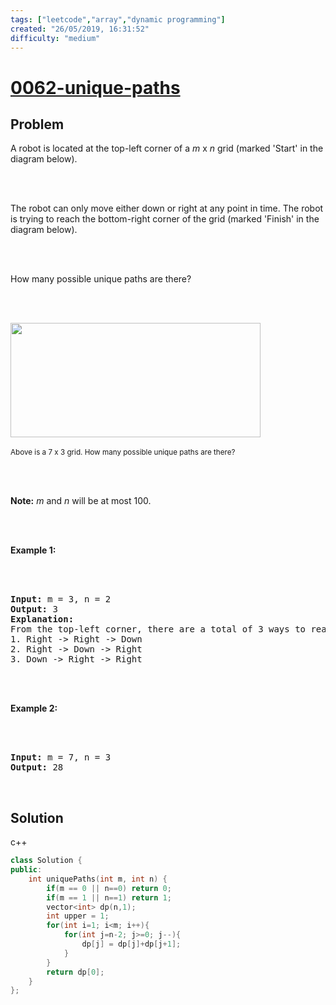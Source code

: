 ```yaml
---
tags: ["leetcode","array","dynamic programming"]
created: "26/05/2019, 16:31:52"
difficulty: "medium"
---
```


# [0062-unique-paths](https://leetcode.com/problems/unique-paths/)

## Problem
<div><p>A robot is located at the top-left corner of a <em>m</em> x <em>n</em> grid (marked 'Start' in the diagram below).</p><br><br><p>The robot can only move either down or right at any point in time. The robot is trying to reach the bottom-right corner of the grid (marked 'Finish' in the diagram below).</p><br><br><p>How many possible unique paths are there?</p><br><br><p><img src="https://assets.leetcode.com/uploads/2018/10/22/robot_maze.png" style="width: 400px; height: 183px;"><br><br><small>Above is a 7 x 3 grid. How many possible unique paths are there?</small></p><br><br><p><strong>Note:</strong> <em>m</em> and <em>n</em> will be at most 100.</p><br><br><p><strong>Example 1:</strong></p><br><br><pre><strong>Input:</strong> m = 3, n = 2<br><strong>Output:</strong> 3<br><strong>Explanation:</strong><br>From the top-left corner, there are a total of 3 ways to reach the bottom-right corner:<br>1. Right -&gt; Right -&gt; Down<br>2. Right -&gt; Down -&gt; Right<br>3. Down -&gt; Right -&gt; Right<br></pre><br><br><p><strong>Example 2:</strong></p><br><br><pre><strong>Input:</strong> m = 7, n = 3<br><strong>Output:</strong> 28</pre><br></div>

## Solution

c++
```c++
class Solution {
public:
    int uniquePaths(int m, int n) {
        if(m == 0 || n==0) return 0;
        if(m == 1 || n==1) return 1;
        vector<int> dp(n,1);
        int upper = 1;
        for(int i=1; i<m; i++){
            for(int j=n-2; j>=0; j--){
                dp[j] = dp[j]+dp[j+1];
            }
        }
        return dp[0];
    }
};
​
```
